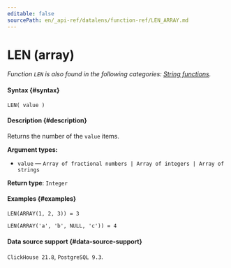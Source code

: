 ```yaml
---
editable: false
sourcePath: en/_api-ref/datalens/function-ref/LEN_ARRAY.md
---
```


# LEN (array)

_Function `LEN` is also found in the following categories: [String functions](LEN.md)._

#### Syntax {#syntax}


```
LEN( value )
```

#### Description {#description}
Returns the number of the `value` items.

**Argument types:**
- `value` — `Array of fractional numbers | Array of integers | Array of strings`


**Return type**: `Integer`

#### Examples {#examples}

```
LEN(ARRAY(1, 2, 3)) = 3
```

```
LEN(ARRAY('a', 'b', NULL, 'c')) = 4
```


#### Data source support {#data-source-support}

`ClickHouse 21.8`, `PostgreSQL 9.3`.
